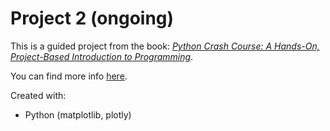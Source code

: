 # Project 2 (ongoing)

This is a guided project from the book: [*Python Crash Course: A Hands-On, Project-Based Introduction to Programming*](https://nostarch.com/pythoncrashcourse2e).  

You can find more info [here](https://ehmatthes.github.io/pcc_2e/regular_index/).

Created with:
* Python (matplotlib, plotly)
